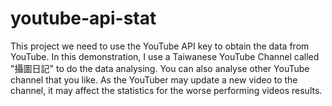 # youtube-api-stat
This project we need to use the YouTube API key to obtain the data from YouTube. In this demonstration, I use a Taiwanese YouTube Channel called "攝圖日記" to do the data analysing. You can also analyse other YouTube channel that you like.
As the YouTuber may update a new video to the channel, it may affect the statistics for the worse performing videos results.
